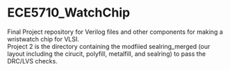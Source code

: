 # ECE5710_WatchChip
Final Project repository for Verilog files and other components for making a wristwatch chip for VLSI.
<br>
Project 2 is the directory containing the modfiied sealring_merged (our layout including the cirucit, polyfill, metalfill, and sealring) to pass the DRC/LVS checks.
